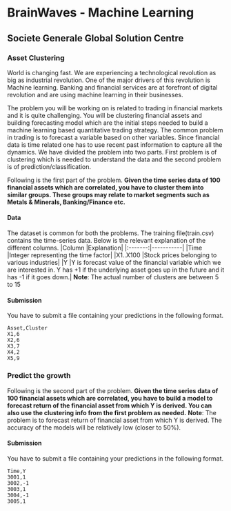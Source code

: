 # BrainWaves - Machine Learning
## Societe Generale Global Solution Centre
### Asset Clustering
World is changing fast. We are experiencing a technological revolution as big as industrial revolution. One of the major drivers of this revolution is Machine learning. Banking and financial services are at forefront of digital revolution and are using machine learning in their businesses.

The problem you will be working on is related to trading in financial markets and it is quite challenging. You will be clustering financial assets and building forecasting model which are the initial steps needed to build a machine learning based quantitative trading strategy. The common problem in trading is to forecast a variable based on other variables. Since financial data is time related one has to use recent past information to capture all the dynamics. We have divided the problem into two parts. First problem is of clustering which is needed to understand the data and the second problem is of prediction/classification.

Following is the first part of the problem. **Given the time series data of 100 financial assets which are correlated, you have to cluster them into similar groups. These groups may relate to market segments such as Metals & Minerals, Banking/Finance etc.**
#### Data
The dataset is common for both the problems. The training file(train.csv) contains the time-series data. Below is the relevant explanation of the different columns.
|Column   |Explanation|
|:-------:|-----------|
|Time     |Integer representing the time factor|
|X1..X100 |Stock prices belonging to various industries|
|Y        |Y is forecast value of the financial variable which we are interested in. Y has +1 if the underlying asset goes up in the future and it has -1 if it goes down.|
**Note**: The actual number of clusters are between 5 to 15
#### Submission
You have to submit a file containing your predictions in the following format.
```
Asset,Cluster
X1,6
X2,6
X3,7
X4,2
X5,9
```
### Predict the growth
Following is the second part of the problem. **Given the time series data of 100 financial assets which are correlated, you have to build a model to forecast return of the financial asset from which Y is derived. You can also use the clustering info from the first problem as needed.**
**Note**: The problem is to forecast return of financial asset from which Y is derived. The accuracy of the models will be relatively low (closer to 50%).
#### Submission
You have to submit a file containing your predictions in the following format.
```
Time,Y
3001,1
3002,-1
3003,1
3004,-1
3005,1
```
